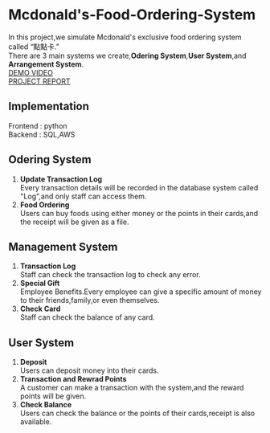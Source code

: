# Mcdonald's-Food-Ordering-System
In this project,we simulate Mcdonald's exclusive food ordering system called “點點卡.”  
There are 3 main systems we create,**Odering System**,**User System**,and **Arrangement System**.   
[DEMO VIDEO](https://youtu.be/1qk7tYpyKB4)  
[PROJECT REPORT](https://github.com/XuAnn175/Mcdonald-s-Food-Ordering-System/blob/main/Hw3-Final%20Project_report.pdf)  

 ## Implementation
 Frontend : python  
 Backend : SQL,AWS  
 ## Odering System  
 1. **Update Transaction Log**  
 Every transaction details will be recorded in the database system called "Log",and only staff can access them.  
 2. **Food Ordering**  
 Users can buy foods using either money or the points in their cards,and the receipt will be given as a file.  
 ## Management System  
 1. **Transaction Log**  
 Staff can check the transaction log to check any error.  
 2. **Special Gift**  
 Employee Benefits.Every employee can give a specific amount of money to their friends,family,or even themselves.  
 3. **Check Card**  
 Staff can check the balance of any card.  
 ## User System  
 1. **Deposit**  
 Users can deposit money into their cards.  
 2. **Transaction and Rewrad Points**  
 A customer can make a transaction with the system,and the reward points will be given.  
 3. **Check Balance**   
 Users can check the balance or the points of their cards,receipt is also available.  
 
 
 
